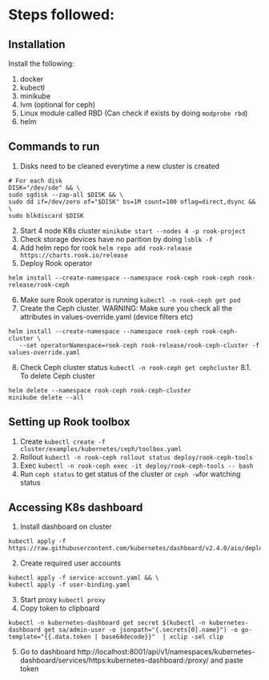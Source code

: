 # Steps followed:

## Installation
Install the following:
1. docker
2. kubectl
3. minikube
4. lvm (optional for ceph)
5. Linux module called RBD (Can check if exists by doing `modprobe rbd`)
6. helm

## Commands to run
1. Disks need to be cleaned everytime a new cluster is created
```commandline
# For each disk
DISK="/dev/sde" && \
sudo sgdisk --zap-all $DISK && \
sudo dd if=/dev/zero of="$DISK" bs=1M count=100 oflag=direct,dsync && \
sudo blkdiscard $DISK
```
2. Start 4 node K8s cluster `minikube start --nodes 4 -p rook-project`
3. Check storage devices have no parition by doing `lsblk -f`
4. Add helm repo for rook `helm repo add rook-release https://charts.rook.io/release`
5. Deploy Rook operator 
```commandline
helm install --create-namespace --namespace rook-ceph rook-ceph rook-release/rook-ceph
```
6. Make sure Rook operator is running `kubectl -n rook-ceph get pod`
7. Create the Ceph cluster. WARNING: Make sure you check all the attributes in values-override.yaml (device filters etc)
```commandline
helm install --create-namespace --namespace rook-ceph rook-ceph-cluster \
   --set operatorNamespace=rook-ceph rook-release/rook-ceph-cluster -f values-override.yaml
```
8. Check Ceph cluster status `kubectl -n rook-ceph get cephcluster`
8.1. To delete Ceph cluster 
```commandline
helm delete --namespace rook-ceph rook-ceph-cluster
minikube delete --all
```

## Setting up Rook toolbox
1. Create `kubectl create -f cluster/examples/kubernetes/ceph/toolbox.yaml`
2. Rollout `kubectl -n rook-ceph rollout status deploy/rook-ceph-tools`
3. Exec `kubectl -n rook-ceph exec -it deploy/rook-ceph-tools -- bash`
4. Run `ceph status` to get status of the cluster or `ceph -w`for watching status

## Accessing K8s dashboard
1. Install dashboard on cluster
```commandline
kubectl apply -f https://raw.githubusercontent.com/kubernetes/dashboard/v2.4.0/aio/deploy/recommended.yaml
```
2. Create required user accounts
```commandline
kubectl apply -f service-account.yaml && \
kubectl apply -f user-binding.yaml
```
3. Start proxy `kubectl proxy`
4. Copy token to clipboard
```commandline
kubectl -n kubernetes-dashboard get secret $(kubectl -n kubernetes-dashboard get sa/admin-user -o jsonpath="{.secrets[0].name}") -o go-template="{{.data.token | base64decode}}"  | xclip -sel clip
```
5. Go to dashboard http://localhost:8001/api/v1/namespaces/kubernetes-dashboard/services/https:kubernetes-dashboard:/proxy/ and paste token
